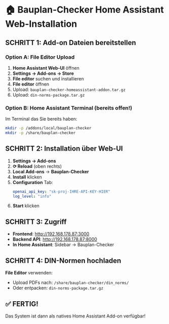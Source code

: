 # 🏠 Bauplan-Checker Home Assistant Web-Installation

## SCHRITT 1: Add-on Dateien bereitstellen

### Option A: File Editor Upload
1. **Home Assistant Web-UI** öffnen
2. **Settings → Add-ons → Store**
3. **File editor** suchen und installieren
4. **File editor** öffnen
5. Upload: `bauplan-checker-homeassistant-addon.tar.gz`
6. Upload: `din-norms-package.tar.gz`

### Option B: Home Assistant Terminal (bereits offen!)
Im Terminal das Sie bereits haben:
```bash
mkdir -p /addons/local/bauplan-checker
mkdir -p /share/bauplan-checker
```

## SCHRITT 2: Installation über Web-UI

1. **Settings → Add-ons**
2. **⟳ Reload** (oben rechts)
3. **Local Add-ons** → **Bauplan-Checker**
4. **Install** klicken
5. **Configuration** Tab:
   ```yaml
   openai_api_key: "sk-proj-IHRE-API-KEY-HIER"
   log_level: "info"
   ```
6. **Start** klicken

## SCHRITT 3: Zugriff

- **Frontend**: http://192.168.178.87:3000
- **Backend API**: http://192.168.178.87:8000
- **In Home Assistant**: Sidebar → Bauplan-Checker

## SCHRITT 4: DIN-Normen hochladen

**File Editor** verwenden:
- Upload PDFs nach: `/share/bauplan-checker/din_norms/`
- Oder entpacken: `din-norms-package.tar.gz`

## ✅ FERTIG!
Das System ist dann als natives Home Assistant Add-on verfügbar!
